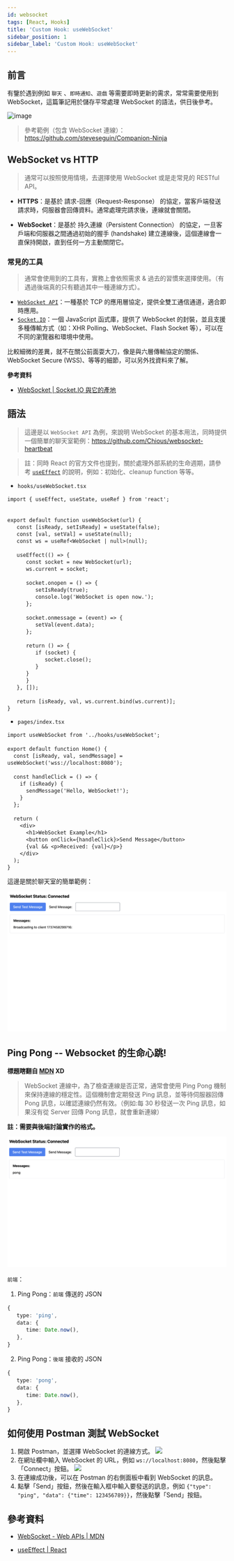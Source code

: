 ```yaml
---
id: websocket
tags: [React, Hooks]
title: 'Custom Hook: useWebSocket'
sidebar_position: 1
sidebar_label: 'Custom Hook: useWebSocket'
---
```


## 前言

有鑒於遇到例如 `聊天` 、`即時通知`、`遊戲` 等需要即時更新的需求，常常需要使用到 WebSocket，這篇筆記用於儲存平常處理 WebSocket 的語法，供日後參考。

![image](/img/notes/Companion-Ninja.png)

> 參考範例（包含 WebSocket 連線）：https://github.com/steveseguin/Companion-Ninja

## WebSocket vs HTTP

> 通常可以按照使用情境，去選擇使用 WebSocket 或是走常見的 RESTful API。

- **HTTPS**：是基於 請求-回應（Request-Response） 的協定，當客戶端發送請求時，伺服器會回傳資料。通常處理完請求後，連線就會關閉。

- **WebSocket**：是基於 持久連線（Persistent Connection） 的協定，一旦客戶端和伺服器之間通過初始的握手 (handshake) 建立連線後，這個連線會一直保持開啟，直到任何一方主動關閉它。

### 常見的工具

> 通常會使用到的工具有，實務上會依照需求 & 過去的習慣來選擇使用。（有遇過後端真的只有聽過其中一種連線方式）。

- [`WebSocket API`](https://developer.mozilla.org/zh-TW/docs/Web/API/WebSocket)：一種基於 TCP 的應用層協定，提供全雙工通信通道，適合即時應用。
- [`Socket.IO`](https://socket.io)：一個 JavaScript 函式庫，提供了 WebSocket 的封裝，並且支援多種傳輸方式（如：XHR Polling、WebSocket、Flash Socket 等），可以在不同的瀏覽器和環境中使用。

比較細微的差異，就不在關公前面耍大刀，像是與六層傳輸協定的關係、WebSocket Secure (WSS)、等等的細節，可以另外找資料來了解。

**參考資料**

- [WebSocket | Socket.IO 與它的產地](https://medium.com/@Tim_Tsai/websocket-socket-io-與它的產地-7da96930bde9)

## 語法

> 這邊是以 `WebSocket API` 為例，來說明 WebSocket 的基本用法，同時提供一個簡單的聊天室範例：https://github.com/Chious/websocket-heartbeat

> 註：同時 React 的官方文件也提到，關於處理外部系統的生命週期，請參考 [`useEffect`](https://react.dev/reference/react/useEffect) 的說明，例如：初始化、cleanup function 等等。

- `hooks/useWebSocket.tsx`

```tsx
import { useEffect, useState, useRef } from 'react';


export default function useWebSocket(url) {
   const [isReady, setIsReady] = useState(false);
   const [val, setVal] = useState(null);
   const ws = useRef<WebSocket | null>(null);

   useEffect(() => {
      const socket = new WebSocket(url);
      ws.current = socket;

      socket.onopen = () => {
         setIsReady(true);
         console.log('WebSocket is open now.');
      };

      socket.onmessage = (event) => {
         setVal(event.data);
      };

      return () => {
         if (socket) {
            socket.close();
         }
      }
      }
   }, []);

   return [isReady, val, ws.current.bind(ws.current)];
}
```

- `pages/index.tsx`

```tsx
import useWebSocket from '../hooks/useWebSocket';

export default function Home() {
  const [isReady, val, sendMessage] = useWebSocket('wss://localhost:8080');

  const handleClick = () => {
    if (isReady) {
      sendMessage('Hello, WebSocket!');
    }
  };

  return (
    <div>
      <h1>WebSocket Example</h1>
      <button onClick={handleClick}>Send Message</button>
      {val && <p>Received: {val}</p>}
    </div>
  );
}
```

這邊是關於聊天室的簡單範例：

![](https://github.com/Chious/websocket-heartbeat/raw/main/screenshot-01.png)

## Ping Pong -- Websocket 的生命心跳!

**標題瞎翻自 [MDN](https://developer.mozilla.org/en-US/docs/Web/API/WebSockets_API/Writing_WebSocket_servers#pings_and_pongs_the_heartbeat_of_websockets) XD**

> WebSocket 連線中，為了檢查連線是否正常，通常會使用 Ping Pong 機制來保持連線的穩定性。這個機制會定期發送 Ping 訊息，並等待伺服器回傳 Pong 訊息，以確認連線仍然有效。（例如:每 30 秒發送一次 Ping 訊息，如果沒有從 Server 回傳 Pong 訊息，就會重新連線）

**註：需要與後端討論實作的格式。**

![](https://raw.githubusercontent.com/Chious/websocket-heartbeat/main/screenshot-02.png)

`前端`：

1. Ping Pong：`前端` 傳送的 JSON

```ts
{
   type: 'ping',
   data: {
      time: Date.now(),
   },
}

```

2. Ping Pong：`後端` 接收的 JSON

```ts
{
   type: 'pong',
   data: {
      time: Date.now(),
   },
}
```

## 如何使用 Postman 測試 WebSocket

1. 開啟 Postman，並選擇 WebSocket 的連線方式。
   ![](/img/notes/Postman-Websocket.png)
2. 在網址欄中輸入 WebSocket 的 URL，例如 `ws://localhost:8080`，然後點擊「Connect」按鈕。
   ![](/img/notes/Postman-Websocket-2.png)
3. 在連線成功後，可以在 Postman 的右側面板中看到 WebSocket 的訊息。
4. 點擊「Send」按鈕，然後在輸入框中輸入要發送的訊息，例如 `{"type": "ping", "data": {"time": 123456789}}`，然後點擊「Send」按鈕。

## 參考資料

- [WebSocket - Web APIs | MDN](https://developer.mozilla.org/zh-TW/docs/Web/API/WebSocket)

- [useEffect | React](https://react.dev/reference/react/useEffect)
